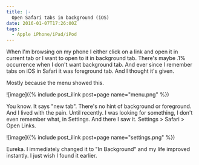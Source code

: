 ```yaml
---
title: |-
  Open Safari tabs in background (iOS)
date: 2016-01-07T17:26:00Z
tags:
  - Apple iPhone/iPad/iPod
---
```

When I'm browsing on my phone I either click on a link and open it in current tab or I want to open to it in background tab. There's maybe .1% occurrence when I don't want background tab. And ever since I remember tabs on iOS in Safari it was foreground tab. And I thought it's given.

<!-- excerpt -->

Mostly because the menu showed this.

![image]({% include post_ilink post=page name="menu.png" %})

You know. It says "new tab". There's no hint of background or foreground. And I lived with the pain. Until recently. I was looking for something, I don't even remember what, in Settings. And there I saw it. Settings > Safari > Open Links.

![image]({% include post_ilink post=page name="settings.png" %})

Eureka. I immediately changed it to "In Background" and my life improved instantly. I just wish I found it earlier.